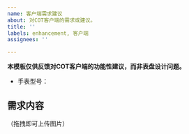 ```yaml
---
name: 客户端需求建议
about: 对COT客户端的需求或建议。
title: ''
labels: enhancement, 客户端
assignees: ''

---
```


**本模板仅供反馈对COT客户端的功能性建议，而非表盘设计问题。**

- 手表型号：

## 需求内容
（拖拽即可上传图片）
